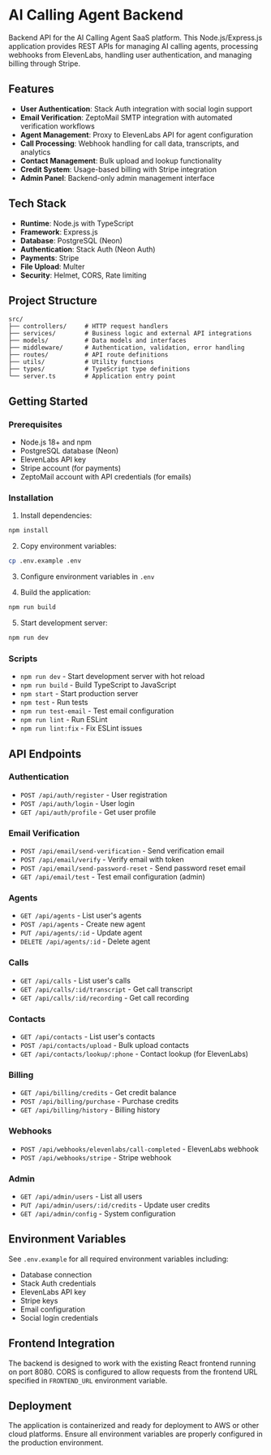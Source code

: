 # AI Calling Agent Backend

Backend API for the AI Calling Agent SaaS platform. This Node.js/Express.js application provides REST APIs for managing AI calling agents, processing webhooks from ElevenLabs, handling user authentication, and managing billing through Stripe.

## Features

- **User Authentication**: Stack Auth integration with social login support
- **Email Verification**: ZeptoMail SMTP integration with automated verification workflows
- **Agent Management**: Proxy to ElevenLabs API for agent configuration
- **Call Processing**: Webhook handling for call data, transcripts, and analytics
- **Contact Management**: Bulk upload and lookup functionality
- **Credit System**: Usage-based billing with Stripe integration
- **Admin Panel**: Backend-only admin management interface

## Tech Stack

- **Runtime**: Node.js with TypeScript
- **Framework**: Express.js
- **Database**: PostgreSQL (Neon)
- **Authentication**: Stack Auth (Neon Auth)
- **Payments**: Stripe
- **File Upload**: Multer
- **Security**: Helmet, CORS, Rate limiting

## Project Structure

```
src/
├── controllers/     # HTTP request handlers
├── services/        # Business logic and external API integrations
├── models/          # Data models and interfaces
├── middleware/      # Authentication, validation, error handling
├── routes/          # API route definitions
├── utils/           # Utility functions
├── types/           # TypeScript type definitions
└── server.ts        # Application entry point
```

## Getting Started

### Prerequisites

- Node.js 18+ and npm
- PostgreSQL database (Neon)
- ElevenLabs API key
- Stripe account (for payments)
- ZeptoMail account with API credentials (for emails)

### Installation

1. Install dependencies:
```bash
npm install
```

2. Copy environment variables:
```bash
cp .env.example .env
```

3. Configure environment variables in `.env`

4. Build the application:
```bash
npm run build
```

5. Start development server:
```bash
npm run dev
```

### Scripts

- `npm run dev` - Start development server with hot reload
- `npm run build` - Build TypeScript to JavaScript
- `npm start` - Start production server
- `npm test` - Run tests
- `npm run test-email` - Test email configuration
- `npm run lint` - Run ESLint
- `npm run lint:fix` - Fix ESLint issues

## API Endpoints

### Authentication
- `POST /api/auth/register` - User registration
- `POST /api/auth/login` - User login
- `GET /api/auth/profile` - Get user profile

### Email Verification
- `POST /api/email/send-verification` - Send verification email
- `POST /api/email/verify` - Verify email with token
- `POST /api/email/send-password-reset` - Send password reset email
- `GET /api/email/test` - Test email configuration (admin)

### Agents
- `GET /api/agents` - List user's agents
- `POST /api/agents` - Create new agent
- `PUT /api/agents/:id` - Update agent
- `DELETE /api/agents/:id` - Delete agent

### Calls
- `GET /api/calls` - List user's calls
- `GET /api/calls/:id/transcript` - Get call transcript
- `GET /api/calls/:id/recording` - Get call recording

### Contacts
- `GET /api/contacts` - List user's contacts
- `POST /api/contacts/upload` - Bulk upload contacts
- `GET /api/contacts/lookup/:phone` - Contact lookup (for ElevenLabs)

### Billing
- `GET /api/billing/credits` - Get credit balance
- `POST /api/billing/purchase` - Purchase credits
- `GET /api/billing/history` - Billing history

### Webhooks
- `POST /api/webhooks/elevenlabs/call-completed` - ElevenLabs webhook
- `POST /api/webhooks/stripe` - Stripe webhook

### Admin
- `GET /api/admin/users` - List all users
- `PUT /api/admin/users/:id/credits` - Update user credits
- `GET /api/admin/config` - System configuration

## Environment Variables

See `.env.example` for all required environment variables including:
- Database connection
- Stack Auth credentials
- ElevenLabs API key
- Stripe keys
- Email configuration
- Social login credentials

## Frontend Integration

The backend is designed to work with the existing React frontend running on port 8080. CORS is configured to allow requests from the frontend URL specified in `FRONTEND_URL` environment variable.

## Deployment

The application is containerized and ready for deployment to AWS or other cloud platforms. Ensure all environment variables are properly configured in the production environment.